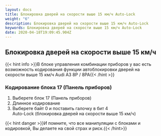```yaml
---
layout: docs
title: Блокировка дверей на скорости выше 15 км/ч Auto-Lock
weight: "6"
description: Блокировка дверей на скорости выше 15 км/ч Auto-Lock
keywords: Блокировка дверей на скорости выше 15 км/ч Auto-Lock
date: 2020-04-18T19:09:45.904Z
---
```

## Блокировка дверей на скорости выше 15 км/ч

{{< hint info >}}В блоке управления комбинации приборов у вас есть возможность кодирования функции автоблокировки дверей на скорости выше 15 км/ч Audi A3 8P / 8PA{{< /hint >}}


### **Кодирование блока 17 (Панель приборов)**

1. Выберете блок 17 (Панель приборов)
2. Длинное кодирование
3. Выберете байт 0 и поставить галочку в бит 4\
   Auto-Lock (блокировка дверей на скорости выше 15 км/ч)


{{< hint danger >}}И помните, что все манипуляции с блоками и кодировкой, Вы делаете на свой страх и риск.{{< /hint>}}